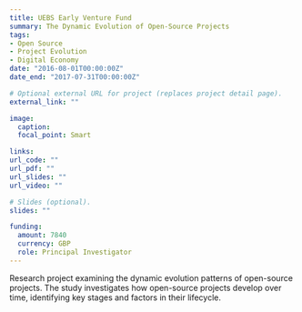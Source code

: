 ```yaml
---
title: UEBS Early Venture Fund
summary: The Dynamic Evolution of Open-Source Projects
tags:
- Open Source
- Project Evolution
- Digital Economy
date: "2016-08-01T00:00:00Z"
date_end: "2017-07-31T00:00:00Z"

# Optional external URL for project (replaces project detail page).
external_link: ""

image:
  caption: 
  focal_point: Smart

links:
url_code: ""
url_pdf: ""
url_slides: ""
url_video: ""

# Slides (optional).
slides: ""

funding:
  amount: 7840
  currency: GBP
  role: Principal Investigator
---
```


Research project examining the dynamic evolution patterns of open-source projects. The study investigates how open-source projects develop over time, identifying key stages and factors in their lifecycle.
